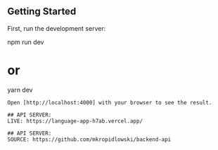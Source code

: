 ## Getting Started

First, run the development server:

npm run dev

# or

yarn dev

```
Open [http://localhost:4000] with your browser to see the result.

## API SERVER:
LIVE: https://language-app-h7ab.vercel.app/

## API SERVER:
SOURCE: https://github.com/mkropidlowski/backend-api

```
